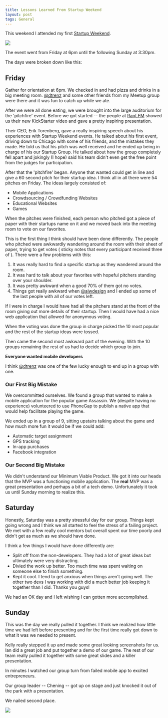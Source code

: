 ```yaml
---
title: Lessons Learned From Startup Weekend
layout: post
tags: General
---
```


This weekend I attended my first <a href="http://annarbor.startupweekend.org/">Startup Weekend</a>.

<div class="img-wrap"><img src="{{ site_url }}/images/startup_weekend.jpg" /></div>

The event went from Friday at 6pm until the following Sunday at 3:30pm.

The days were broken down like this:

## Friday

Gather for orientation at 6pm. We checked in and had pizza and drinks in a big meeting room. <a href="http://www.twitter.com/dtrenz">@dtrenz</a> and some other friends from my Meetup group were there and it was fun to catch up while we ate.

After we were all done eating, we were brought into the large auditorium for the 'pitchfire' event. Before we got started -- the people at <a href="http://rapt.fm/">Rapt.FM</a> showed us their new KickStarter video and gave a pretty inspiring presentation.

Their CEO, Erik Torenberg, gave a really inspiring speech about his experiences with Startup Weekend events. He talked about his first event, driving down to Chicago with some of his friends, and the mistakes they made. He told us that his pitch was well received and he ended up being in charge of his our Startup Group. He talked about how the group completely fell apart and jokingly (I hope) said his team didn't even get the free point from the judges for participation.

After that the 'pitchfire' began. Anyone that wanted could get in line and give a 60 second pitch for their startup idea. I think all in all there were 54 pitches on Friday. The ideas largely consisted of:

+ Mobile Applications
+ Crowdsourcing / Crowdfunding Websites
+ Educational Websites
+ Games

When the pitches were finished, each person who pitched got a piece of paper with their startups name on it and we moved back into the meeting room to vote on our favorites.

This is the first thing I think should have been done differently. The people who pitched were awkwardly wandering around the room with their sheet of paper, trying to get votes ( sticky notes that every participant received three of ). There were a few problems with this:

1. It was really hard to find a specific startup as they wandered around the room.
2. It was hard to talk about your favorites with hopeful pitchers standing over your shoulder.
3. It was pretty awkward when a good 70% of them got no votes.
4. Things got really awkward when <a href="http://www.twitter.com/aiwdesign">@aiwdesign</a> and I ended up some of the last people with all of our votes left.

If I were in charge I would have had all the pitchers stand at the front of the room giving out more details of their startup. Then I would have had a nice web application that allowed for anonymous voting.

When the voting was done the group in charge picked the 10 most popular and the rest of the startup ideas were tossed.

Then came the second most awkward part of the evening. With the 10 groups remaining the rest of us had to decide which group to join.

**Everyone wanted mobile developers**

I think <a href="http://www.twitter.com/dtrenz">@dtrenz</a> was one of the few lucky enough to end up in a group with one.

<h3>Our First Big Mistake</h3>

We overcommitted ourselves. We found a group that wanted to make a mobile application for the popular game Assassin. We (despite having no experience) volunteered to use PhoneGap to publish a native app that would help facilitate playing the game.

We ended up in a group of 9, sitting upstairs talking about the game and how much more fun it would be if we could add:

+ Automatic target assignment
+ GPS tracking
+ In-app purchases
+ Facebook integration

<h3>Our Second Big Mistake</h3>

We didn't understand our Minimum Viable Product. We got it into our heads that the MVP was a functioning mobile application. The **real** MVP was a great presentation and perhaps a bit of a tech demo. Unfortunately it took us until Sunday morning to realize this.

## Saturday

Honestly, Saturday was a pretty stressful day for our group. Things kept going wrong and I think we all started to feel the stress of a failing project. We met with a few really cool mentors but overall spent our time poorly and didn't get as much as we should have done.

I think a few things I would have done differently are:

+ Split off from the non-developers. They had a lot of great ideas but ultimately were very distracting.
+ Divied the work up better. Too much time was spent waiting on someone else to finish something.
+ Kept it cool. I tend to get anxious when things aren't going well. The other two devs I was working with did a much better job keeping it together than I did. Thanks you guys!

We had an OK day and I left wishing I can gotten more accomplished.

## Sunday

This was the day we really pulled it together. I think we realized how little time we had left before presenting and for the first time really got down to what it was we needed to present.

Kelly really stepped it up and made some great looking screenshots for us. Ian did a great job and put together a demo of our game. The rest of our team really pulled it together with some great slides and a killer presentation.

In minutes I watched our group turn from failed mobile app to excited entrepreneurs.

Our group leader -- Chening -- got up on stage and just knocked it out of the park with a presentation.

We nailed second place.

<div class="img-wrap"><img src="{{ site_url }}/images/winners.jpg" /></div>
